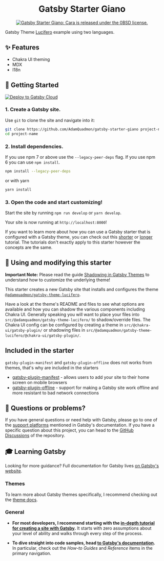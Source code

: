 <h1 align="center">
  Gatsby Starter Giano
</h1>

<p align="center">
  <a href="https://github.com/adamquadmon/gatsby-starter-giano/blob/master/LICENSE">
    <img src="https://img.shields.io/badge/license-0BSD-blue.svg" alt="Gatsby Starter Giano: Cara is released under the 0BSD license." />
  </a>
</p>

Gatsby Theme [Lucifero](https://github.com/AdamQuadmon/gatsby-themes/tree/main/themes/gatsby-theme-lucifero) example using two languages.

## ✨ Features

- Chakra UI theming
- MDX
- I18n

## 🚀 Getting Started

[<img src="https://www.gatsbyjs.com/deploynow.svg" alt="Deploy to Gatsby Cloud">](https://www.gatsbyjs.com/dashboard/deploynow?url=https://github.com/AdamQuadmon/gatsby-starter-giano)

### 1. **Create a Gatsby site.**

Use `git` to clone the site and navigate into it:

```sh
git clone https://github.com/AdamQuadmon/gatsby-starter-giano project-name
cd project-name
```

### 2. **Install dependencies.**

If you use npm 7 or above use the `--legacy-peer-deps` flag. If you use npm 6 you can use `npm install`.

```sh
npm install --legacy-peer-deps
```

or with yarn

```sh
yarn install
```

### 3. **Open the code and start customizing!**

Start the site by running `npm run develop` or `yarn develop`.

Your site is now running at `http://localhost:8000`!

If you want to learn more about how you can use a Gatsby starter that is configured with a Gatsby theme, you can check out this [shorter](https://www.gatsbyjs.com/docs/how-to/plugins-and-themes/using-a-gatsby-theme/) or [longer](https://www.gatsbyjs.com/tutorial/using-a-theme/) tutorial. The tutorials don't exactly apply to this starter however the concepts are the same.

## 📝 Using and modifying this starter

**Important Note:** Please read the guide [Shadowing in Gatsby Themes](https://www.gatsbyjs.com/docs/how-to/plugins-and-themes/shadowing/) to understand how to customize the underlying theme!

This starter creates a new Gatsby site that installs and configures the theme [`@adamquadmon/gatsby-theme-lucifero`](https://github.com/AdamQuadmon/gatsby-themes/tree/main/themes/gatsby-theme-lucifero).

Have a look at the theme's README and files to see what options are available and how you can shadow the various components including Chakra UI. Generally speaking you will want to place your files into `src/@adamquadmon/gatsby-theme-lucifero/` to shadow/override files. The Chakra UI config can be configured by creating a theme in `src/@chakra-ui/gatsby-plugin/` or shadowing files in `src/@adamquadmon/gatsby-theme-lucifero/@chakra-ui/gatsby-plugin/`.

## Included in the starter

`gatsby-plugin-manifest` and `gatsby-plugin-offline` does not works from themes, that's why are included in the starters

- [gatsby-plugin-manifest](https://github.com/gatsbyjs/gatsby/tree/master/packages/gatsby-plugin-manifest) - allows users to add your site to their home screen on mobile browsers
- [gatsby-plugin-offline](https://github.com/gatsbyjs/gatsby/tree/master/packages/gatsby-plugin-offline) - support for making a Gatsby site work offline and more resistant to bad network connections

## 🤔 Questions or problems?

If you have general questions or need help with Gatsby, please go to one of the [support platforms](https://www.gatsbyjs.com/contributing/community/#where-to-get-support) mentioned in Gatsby's documentation. If you have a specific question about this project, you can head to the [GitHub Discussions](https://github.com/AdamQuadmon/gatsby-themes/discussions) of the repository.

## 🎓 Learning Gatsby

Looking for more guidance? Full documentation for Gatsby lives [on Gatsby's website](https://www.gatsbyjs.com/).

### Themes

To learn more about Gatsby themes specifically, I recommend checking out the [theme docs](https://www.gatsbyjs.com/docs/themes/).

### General

- **For most developers, I recommend starting with the [in-depth tutorial for creating a site with Gatsby](https://www.gatsbyjs.com/docs/tutorial/).** It starts with zero assumptions about your level of ability and walks through every step of the process.

- **To dive straight into code samples, head [to Gatsby's documentation](https://www.gatsbyjs.com/docs/).** In particular, check out the _How-to Guides_ and _Reference_ items in the primary navigation.
